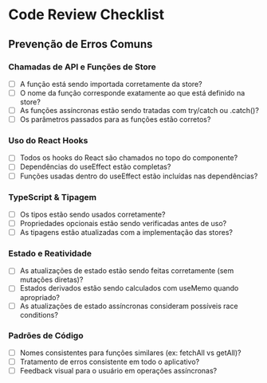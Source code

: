 # Code Review Checklist

## Prevenção de Erros Comuns

### Chamadas de API e Funções de Store

- [ ] A função está sendo importada corretamente da store?
- [ ] O nome da função corresponde exatamente ao que está definido na store?
- [ ] As funções assíncronas estão sendo tratadas com try/catch ou .catch()?
- [ ] Os parâmetros passados para as funções estão corretos?

### Uso do React Hooks

- [ ] Todos os hooks do React são chamados no topo do componente?
- [ ] Dependências do useEffect estão completas?
- [ ] Funções usadas dentro do useEffect estão incluídas nas dependências?

### TypeScript & Tipagem

- [ ] Os tipos estão sendo usados corretamente?
- [ ] Propriedades opcionais estão sendo verificadas antes de uso?
- [ ] As tipagens estão atualizadas com a implementação das stores?

### Estado e Reatividade

- [ ] As atualizações de estado estão sendo feitas corretamente (sem mutações diretas)?
- [ ] Estados derivados estão sendo calculados com useMemo quando apropriado?
- [ ] As atualizações de estado assíncronas consideram possíveis race conditions?

### Padrões de Código

- [ ] Nomes consistentes para funções similares (ex: fetchAll vs getAll)?
- [ ] Tratamento de erros consistente em todo o aplicativo?
- [ ] Feedback visual para o usuário em operações assíncronas?
